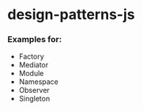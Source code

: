 # design-patterns-js  
### Examples for:  
- Factory
- Mediator
- Module
- Namespace
- Observer
- Singleton
